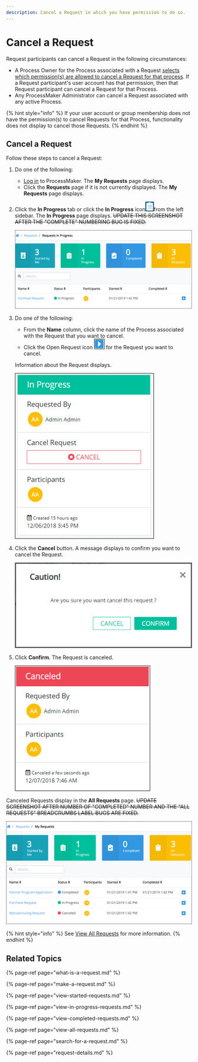 ```yaml
---
description: Cancel a Request in which you have permission to do so.
---
```


# Cancel a Request

Request participants can cancel a Request in the following circumstances:

* A Process Owner for the Process associated with a Request [selects which permission\(s\) are allowed to cancel a Request for that process](../../designing-processes/viewing-processes/view-the-list-of-processes/edit-the-name-description-category-or-status-of-a-process.md#edit-general-information-about-a-process). If a Request participant's user account has that permission, then that Request participant can cancel a Request for that Process.
* Any ProcessMaker Administrator can cancel a Request associated with any active Process.

{% hint style="info" %}
If your user account or group membership does not have the permission\(s\) to cancel Requests for that Process, functionality does not display to cancel those Requests.
{% endhint %}

## Cancel a Request

Follow these steps to cancel a Request:

1. Do one of the following:
   * [Log in](../log-in.md#log-in) to ProcessMaker. The **My Requests** page displays.
   * Click the **Requests** page if it is not currently displayed. The **My Requests** page displays.
2. Click the **In Progress** tab or click the **In Progress** icon![](../../.gitbook/assets/in-progress-icon-request.png)from the left sidebar. The **In Progress** page displays. ~~UPDATE THIS SCREENSHOT AFTER THE "COMPLETE" NUMBERING BUG IS FIXED.~~  

   ![](../../.gitbook/assets/in-progress-request.png)

3. Do one of the following:

   * From the **Name** column, click the name of the Process associated with the Request that you want to cancel.
   * Click the Open Request icon ![](../../.gitbook/assets/open-request-icon-requests.png) for the Request you want to cancel.

   Information about the Request displays.

   ![](../../.gitbook/assets/in-progress-request-to-cancel-request-requests%20%281%29.png)

4. Click the **Cancel** button. A message displays to confirm you want to cancel the Request.  

   ![](../../.gitbook/assets/cancel-request-confirmation-screen-requests.png)

5. Click **Confirm**. The Request is canceled.  

   ![](../../.gitbook/assets/canceled-request-requests.png)

Canceled Requests display in the **All Requests** page. ~~UPDATE SCREENSHOT AFTER NUMBER OF "COMPLETED" NUMBER AND THE "ALL REQUESTS" BREADCRUMBS LABEL BUGS ARE FIXED.~~

![Canceled Request in the &quot;All Requests&quot; page](../../.gitbook/assets/canceled-request-in-all-requests-tab-requests.png)

{% hint style="info" %}
See [View All Requests](view-all-requests.md) for more information.
{% endhint %}

## Related Topics

{% page-ref page="what-is-a-request.md" %}

{% page-ref page="make-a-request.md" %}

{% page-ref page="view-started-requests.md" %}

{% page-ref page="view-in-progress-requests.md" %}

{% page-ref page="view-completed-requests.md" %}

{% page-ref page="view-all-requests.md" %}

{% page-ref page="search-for-a-request.md" %}

{% page-ref page="request-details.md" %}




